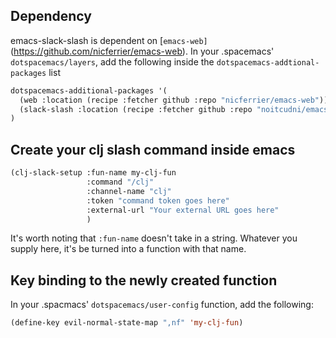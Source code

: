 ## Dependency
emacs-slack-slash is dependent on [`emacs-web]`(https://github.com/nicferrier/emacs-web). In your .spacemacs' `dotspacemacs/layers`, add the following inside the `dotspacemacs-addtional-packages` list

```lisp
dotspacemacs-additional-packages '(
  (web :location (recipe :fetcher github :repo "nicferrier/emacs-web"))                   ;; <--- add this
  (slack-slash :location (recipe :fetcher github :repo "noitcudni/emacs-slack-slash"))    ;; <--- add this one two
)
```

## Create your clj slash command inside emacs
```lisp
(clj-slack-setup :fun-name my-clj-fun
                 :command "/clj"
                 :channel-name "clj"
                 :token "command token goes here"
                 :external-url "Your external URL goes here"
                 )
```
It's worth noting that `:fun-name` doesn't take in a string. Whatever you supply here, it's be turned into a function with that name.

## Key binding to the newly created function
In your .spacmacs' `dotspacemacs/user-config` function, add the following:

```lisp
(define-key evil-normal-state-map ",nf" 'my-clj-fun)
```
